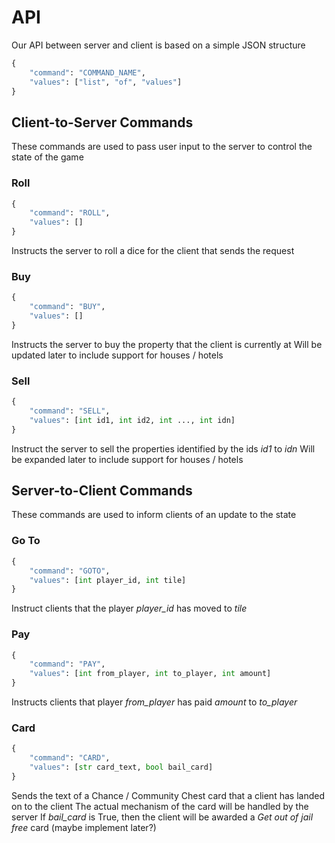 # API

Our API between server and client is based on a simple JSON structure

```python
{
    "command": "COMMAND_NAME",
    "values": ["list", "of", "values"]
}
```

## Client-to-Server Commands
These commands are used to pass user input to the server to control the state of the game

### Roll
```python
{
    "command": "ROLL",
    "values": []
}
```
Instructs the server to roll a dice for the client that sends the request


### Buy
```python
{
    "command": "BUY",
    "values": []
}
```
Instructs the server to buy the property that the client is currently at
Will be updated later to include support for houses / hotels


### Sell
```python
{
    "command": "SELL",
    "values": [int id1, int id2, int ..., int idn]
}
```
Instruct the server to sell the properties identified by the ids _id1_ to _idn_
Will be expanded later to include support for houses / hotels
    
## Server-to-Client Commands
These commands are used to inform clients of an update to the state


### Go To
```python
{
    "command": "GOTO",
    "values": [int player_id, int tile]
}
```
Instruct clients that the player _player_id_ has moved to _tile_


### Pay
```python
{
    "command": "PAY",
    "values": [int from_player, int to_player, int amount]
}
```
Instructs clients that player _from_player_ has paid _amount_ to _to_player_


### Card
```python
{
    "command": "CARD",
    "values": [str card_text, bool bail_card]
}
```
Sends the text of a Chance / Community Chest card that a client has landed on to the client
The actual mechanism of the card will be handled by the server
If _bail_card_ is True, then the client will be awarded a *Get out of jail free* card (maybe implement later?)
